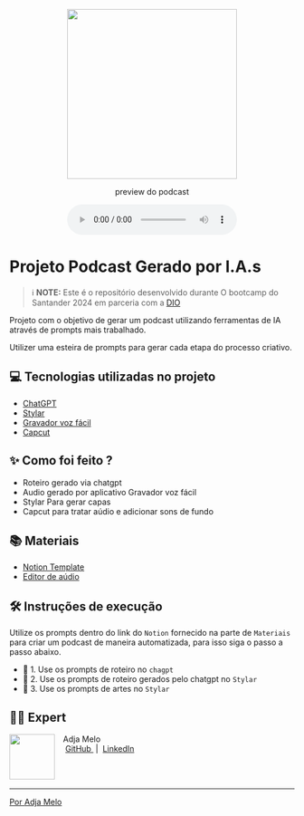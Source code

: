 <p align="center">
<img 
    src="./assets/cover.png"
    width="300"
/>
</p>

</a>
</p>

<p align="center">
    preview do podcast
</p>

<div align="center">
    <audio src="output/podcast_editado.MP3" controls title="Podcast editado"></audio>
</div>

# Projeto Podcast Gerado por I.A.s


 > ℹ️ **NOTE:** Este é o repositório desenvolvido durante O bootcamp do Santander 2024 em parceria com a [DIO](https://dio.me) 

Projeto com o objetivo de gerar um podcast utilizando ferramentas de IA através de prompts mais trabalhado.

Utilizer uma esteira de prompts para gerar cada etapa do processo criativo.

## 💻 Tecnologias utilizadas no projeto

- [ChatGPT](https://chat.openai.com/) 
- [Stylar](https://www.stylar.ai/canvas?id=11011957)
- [Gravador voz fácil](app)
- [Capcut](https://www.capcut.com/pt-br/)

## ✨ Como foi feito ?

- Roteiro gerado via chatgpt
- Audio gerado por aplicativo Gravador voz fácil
- Stylar Para gerar capas
- Capcut para tratar aúdio e adicionar sons de fundo

## 📚 Materiais

- [Notion Template](https://placid-corn-e2b.notion.site/PAS-Podcast-AI-Studio-b6a98ab8ed6d43fba6dd8ee6e44f8903)
- [Editor de aúdio](https://www.capcut.com/editor?from_page=landing_page&__action_from=picture_V%C3%ADdeos%20profissionais%20em%20minutos,%20n%C3%A3o%20em%20horas.)


## 🛠️ Instruções de execução

Utilize os prompts dentro do link do `Notion` fornecido na parte de `Materiais` para criar um podcast de maneira automatizada, para isso siga o passo a passo abaixo.

- 🤖 1. Use os prompts de roteiro no `chagpt`
- 🤖 2. Use os prompts de roteiro gerados pelo chatgpt no  `Stylar`
- 🤖 3. Use os prompts de artes no `Stylar`

## 👨‍💻 Expert

<p>
    <img 
      align=left 
      margin=10 
      width=80 
      src="https://avatars.githubusercontent.com/u/127911046?s=400&u=dd2028cacb4a55bdfa137fd4bc60a94ccd821bb7&v=4"
    />
    <p>&nbsp&nbsp&nbspAdja Melo<br>
    &nbsp&nbsp&nbsp
    <a 
        href="https://github.com/adja-18">
        GitHub
    </a>
    &nbsp;|&nbsp;
    <a 
        href="https://www.linkedin.com/in/adja-melo-717b0b1a0/?originalSubdomain=br">
        LinkedIn
   
</p>
<br/><br/>
<p>

---

 Por [Adja Melo](https://github.com/felipeAguiarCode)